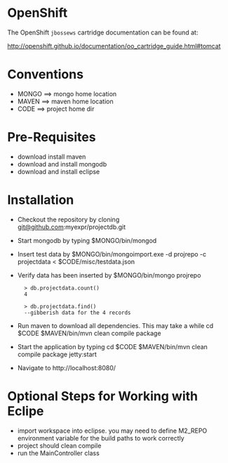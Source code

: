 OpenShift
==================
The OpenShift `jbossews` cartridge documentation can be found at:

http://openshift.github.io/documentation/oo_cartridge_guide.html#tomcat

# Conventions
* MONGO ==> mongo home location
* MAVEN ==> maven home location 
* CODE  ==> project home dir

# Pre-Requisites
* download install maven
* download and install mongodb
* download and install eclipse

# Installation
* Checkout the repository by cloning git@github.com:myexpr/projectdb.git

* Start mongodb by typing 
        $MONGO/bin/mongod

* Insert test data by 
        $MONGO/bin/mongoimport.exe -d projrepo -c projectdata < $CODE/misc/testdata.json

* Verify data has been inserted by
        $MONGO/bin/mongo projrepo

        > db.projectdata.count()
        4

        > db.projectdata.find() 
        --gibberish data for the 4 records

* Run maven to download all dependencies. This may take a while 
        cd $CODE
        $MAVEN/bin/mvn clean compile package
        
* Start the application by typing
        cd $CODE
        $MAVEN/bin/mvn clean compile package jetty:start

* Navigate to http://localhost:8080/

# Optional Steps for Working with Eclipe
* import workspace into eclipse. you may need to define M2_REPO environment variable for the build paths to work correctly
* project should clean compile 
* run the MainController class

